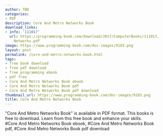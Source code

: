 ```yaml
---
author: TBD
categories:
- PDF
description: Core And Metro Networks Book
download_links:
- info: '111017'
  url: https://programming-book.com/download/2017/ComputerBooks/111017/Core And Metro
    Networks.pdf
image: https://www.programming-book.com/doc-images/9183.png
layout: post
permalink: /core-and-metro-networks-book.html
tags:
- free book download
- free pdf download
- free programming ebook
- pdf free
- Core And Metro Networks Book ebook
- Core And Metro Networks Book pdf
- Core And Metro Networks Book pdf download
thumbnail_url: https://www.programming-book.com/doc-images/9183.png
title: Core And Metro Networks Book
---
```


 
<div class="item-desc text-justify">
  "Core And Metro Networks Book" is available in PDF format. This books is free to download. Learn from this free book and enhance your skills.
  <br>
  #Core And Metro Networks Book ebook, #Core And Metro Networks Book pdf, #Core And Metro Networks Book pdf download
</div>